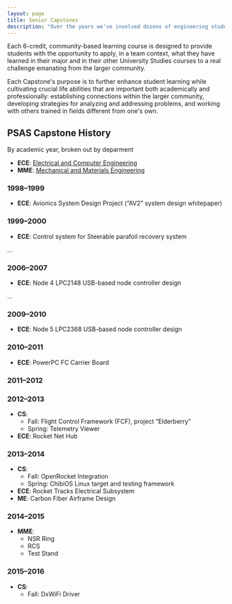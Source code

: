 ```yaml
---
layout: page
title: Senior Capstones
description: "Over the years we've involved dozens of engineering students through their senior capstone project, giving them invaluable experience working on hard real-world projects."
---
```


Each 6-credit, community-based learning course is designed to provide students with the opportunity to apply, in a team context, what they have learned in their major and in their other University Studies courses to a real challenge emanating from the larger community.

Each Capstone's purpose is to further enhance student learning while cultivating crucial life abilities that are important both academically and professionally: establishing connections within the larger community, developing strategies for analyzing and addressing problems, and working with others trained in fields different from one's own.


## PSAS Capstone History

By academic year, broken out by deparment

 - **ECE**: [Electrical and Computer Engineering](http://www.pdx.edu/ece/)
 - **MME**: [Mechanical and Materials Engineering](http://www.pdx.edu/mme/)


### 1998–1999

 - **ECE**: Avionics System Design Project (“AV2” system design whitepaper)


### 1999–2000

 - **ECE**: Control system for Steerable parafoil recovery system


 ...


### 2006–2007

 - **ECE**: Node 4 LPC2148 USB-based node controller design


 ...


### 2009–2010

 - **ECE**: Node 5 LPC2368 USB-based node controller design


### 2010–2011

 - **ECE**: PowerPC FC Carrier Board


### 2011–2012

### 2012–2013

 - **CS**:
    - Fall: Flight Control Framework (FCF), project “Elderberry”
    - Spring: Telemetry Viewer
 - **ECE**: Rocket Net Hub


### 2013–2014

 - **CS**:
    - Fall: OpenRocket Integration
    - Spring: ChibiOS Linux target and testing framework
 - **ECE**: Rocket Tracks Electrical Subsystem
 - **ME**: Carbon Fiber Airframe Design


### 2014–2015

 - **MME**:
    - NSR Ring
    - RCS
    - Test Stand


### 2015–2016

 - **CS**:
    - Fall: DxWiFi Driver
